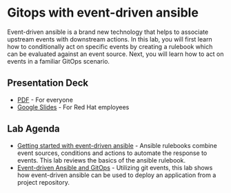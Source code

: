 # Gitops with event-driven ansible 

Event-driven ansible is a brand new technology that helps to associate upstream events with downstream actions. In this lab, you will first learn how to conditionally act on specific events by creating a rulebook which can be evaluated against an event source. Next, you will learn how to act on events in a familiar GitOps scenario.

## Presentation Deck

- [PDF](decks/lab-eda-gitops.pdf) - For everyone
- [Google Slides](https://docs.google.com/presentation/d/1wrJ90OEvkais6wcyinMq42uv1_VJJQlzrxHy8UgC220/edit?usp=sharing) - For Red Hat employees


## Lab Agenda

- [Getting started with event-driven ansible]() - Ansible rulebooks combine event sources, conditions and actions to automate the response to events. This lab reviews the basics of the ansible rulebook.
- [Event-driven Ansible and GitOps]() - Utilizing git events, this lab shows how event-driven ansible can be used to deploy an application from a project repository.


